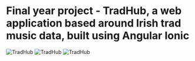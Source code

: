# Final year project - TradHub, a web application based around Irish trad music data, built using Angular Ionic

![TradHub](https://github.com/AlexMcLean123/final_year_project/blob/master/finalYearApp/screenshots/Screenshot%20(27).png)
![TradHub](https://github.com/AlexMcLean123/final_year_project/blob/master/finalYearApp/screenshots/Screenshot%20(26).png)
![TradHub](https://github.com/AlexMcLean123/final_year_project/blob/master/finalYearApp/screenshots/Screenshot%20(14).png)
